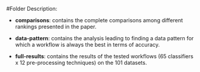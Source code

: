 #Folder Description:

- **comparisons**: contains the complete comparisons among different rankings presented in the paper.

- **data-pattern**: contains the analysis leading to finding a data pattern for which a workflow is always the best in terms of accuracy.

- **full-results**: contains the results of the tested workflows (65 classifiers x 12 pre-processing techniques) on the 101 datasets.
